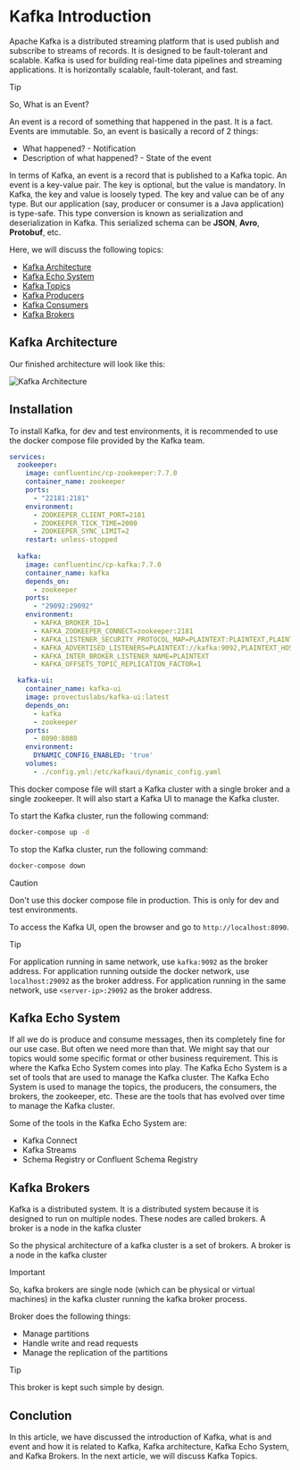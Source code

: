 # Kafka Introduction

Apache Kafka is a distributed streaming platform that is used publish and subscribe to streams of records. It is designed to be fault-tolerant and scalable. Kafka is used for building real-time data pipelines and streaming applications. It is horizontally scalable, fault-tolerant, and fast.

> [!Tip]
> So, What is an Event?

An event is a record of something that happened in the past. It is a fact. Events are immutable. So, an event is basically a record of 2 things:

- What happened? - Notification
- Description of what happened? - State of the event

In terms of Kafka, an event is a record that is published to a Kafka topic. An event is a key-value pair. The key is optional, but the value is mandatory. In Kafka, the key and value is loosely typed. The key and value can be of any type. But our application (say, producer or consumer is a Java application) is type-safe. This type conversion is known as serialization and deserialization in Kafka. This serialized schema can be **JSON**, **Avro**, **Protobuf**, etc.

Here, we will discuss the following topics:

- [Kafka Architecture](#kafka-architecture)
- [Kafka Echo System](#kafka-echo-system)
- [Kafka Topics](./topics.md)
- [Kafka Producers](./producers.md)
- [Kafka Consumers](./consumers.md)
- [Kafka Brokers](#kafka-brokers)

## Kafka Architecture

Our finished architecture will look like this:

![Kafka Architecture](/public/images/kafka-architecture.png)

## Installation

To install Kafka, for dev and test environments, it is recommended to use the docker compose file provided by the Kafka team.

```yaml
services:
  zookeeper:
    image: confluentinc/cp-zookeeper:7.7.0
    container_name: zookeeper
    ports:
      - "22181:2181"
    environment:
      - ZOOKEEPER_CLIENT_PORT=2181
      - ZOOKEEPER_TICK_TIME=2000
      - ZOOKEEPER_SYNC_LIMIT=2
    restart: unless-stopped
    
  kafka:
    image: confluentinc/cp-kafka:7.7.0
    container_name: kafka
    depends_on:
      - zookeeper
    ports:
      - "29092:29092"
    environment:
      - KAFKA_BROKER_ID=1
      - KAFKA_ZOOKEEPER_CONNECT=zookeeper:2181
      - KAFKA_LISTENER_SECURITY_PROTOCOL_MAP=PLAINTEXT:PLAINTEXT,PLAINTEXT_HOST:PLAINTEXT
      - KAFKA_ADVERTISED_LISTENERS=PLAINTEXT://kafka:9092,PLAINTEXT_HOST://localhost:29092
      - KAFKA_INTER_BROKER_LISTENER_NAME=PLAINTEXT
      - KAFKA_OFFSETS_TOPIC_REPLICATION_FACTOR=1

  kafka-ui:
    container_name: kafka-ui
    image: provectuslabs/kafka-ui:latest
    depends_on:
      - kafka
      - zookeeper
    ports:
      - 8090:8080
    environment:
      DYNAMIC_CONFIG_ENABLED: 'true'
    volumes:
      - ./config.yml:/etc/kafkaui/dynamic_config.yaml
```

This docker compose file will start a Kafka cluster with a single broker and a single zookeeper. It will also start a Kafka UI to manage the Kafka cluster.

To start the Kafka cluster, run the following command:

```bash
docker-compose up -d
```

To stop the Kafka cluster, run the following command:

```bash
docker-compose down
```

> [!Caution]
> Don't use this docker compose file in production. This is only for dev and test environments.

To access the Kafka UI, open the browser and go to `http://localhost:8090`.

> [!Tip]
> For application running in same network, use `kafka:9092` as the broker address. For application running outside the docker network, use `localhost:29092` as the broker address. For application running in the same network, use `<server-ip>:29092` as the broker address.

## Kafka Echo System

If all we do is produce and consume messages, then its completely fine for our use case. But often we need more than that. We might say that our topics would some specific format or other business requirement. This is where the Kafka Echo System comes into play. The Kafka Echo System is a set of tools that are used to manage the Kafka cluster. The Kafka Echo System is used to manage the topics, the producers, the consumers, the brokers, the zookeeper, etc. These are the tools that has evolved over time to manage the Kafka cluster.

Some of the tools in the Kafka Echo System are:

- Kafka Connect
- Kafka Streams
- Schema Registry or Confluent Schema Registry

## Kafka Brokers

Kafka is a distributed system. It is a distributed system because it is designed to run on multiple nodes. These nodes are called brokers. A broker is a node in the kafka cluster

So the physical architecture of a kafka cluster is a set of brokers. A broker is a node in the kafka cluster

> [!Important]
> So, kafka brokers are single node (which can be physical or virtual machines) in the kafka cluster running the kafka broker process.

Broker does the following things:

- Manage partitions
- Handle write and read requests
- Manage the replication of the partitions

> [!Tip]
> This broker is kept such simple by design.

## Conclution

In this article, we have discussed the introduction of Kafka, what is and event and how it is related to Kafka, Kafka architecture, Kafka Echo System, and Kafka Brokers. In the next article, we will discuss Kafka Topics.
